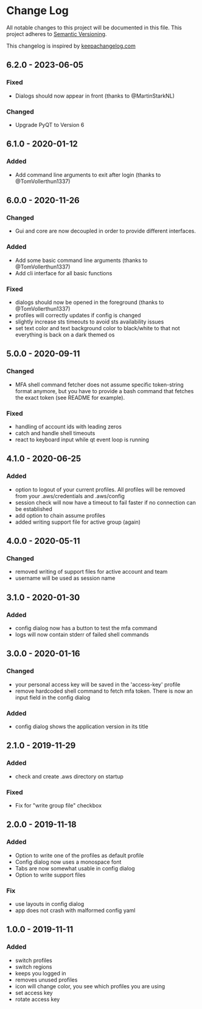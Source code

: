 # Change Log

All notable changes to this project will be documented in this file.
This project adheres to [Semantic Versioning](http://semver.org/).

This changelog is inspired by [keepachangelog.com](http://http://keepachangelog.com/de/)

## 6.2.0 - 2023-06-05

### Fixed
- Dialogs should now appear in front (thanks to @MartinStarkNL)

### Changed
- Upgrade PyQT to Version 6

## 6.1.0 - 2020-01-12

### Added
- Add command line arguments to exit after login (thanks to @TomVollerthun1337)

## 6.0.0 - 2020-11-26

### Changed
- Gui and core are now decoupled in order to provide different interfaces.

### Added
- Add some basic command line arguments (thanks to @TomVollerthun1337)
- Add cli interface for all basic functions

### Fixed
- dialogs should now be opened in the foreground (thanks to @TomVollerthun1337)
- profiles will correctly updates if config is changed
- slightly increase sts timeouts to avoid sts availability issues
- set text color and text background color to black/white to that not everything is back on a dark themed os

## 5.0.0 - 2020-09-11

### Changed
- MFA shell command fetcher does not assume specific token-string format anymore, but you have to provide a bash command that fetches the exact token (see README for example).

### Fixed
- handling of account ids with leading zeros
- catch and handle shell timeouts
- react to keyboard input while qt event loop is running

## 4.1.0 - 2020-06-25

### Added
- option to logout of your current profiles. All profiles will be removed from your .aws/credentials and .aws/config  
- session check will now have a timeout to fail faster if no connection can be established 
- add option to chain assume profiles
- added writing support file for active group (again)

## 4.0.0 - 2020-05-11

### Changed
- removed writing of support files for active account and team
- username will be used as session name

## 3.1.0 - 2020-01-30

### Added
- config dialog now has a button to test the mfa command
- logs will now contain stderr of failed shell commands 

## 3.0.0 - 2020-01-16

### Changed
- your personal access key will be saved in the 'access-key' profile
- remove hardcoded shell command to fetch mfa token. There is now an input field in the config dialog

### Added
- config dialog shows the application version in its title

## 2.1.0 - 2019-11-29

### Added
- check and create .aws directory on startup

### Fixed
- Fix for "write group file" checkbox

## 2.0.0 - 2019-11-18

### Added
- Option to write one of the profiles as default profile
- Config dialog now uses a monospace font
- Tabs are now somewhat usable in config dialog
- Option to write support files

### Fix
- use layouts in config dialog
- app does not crash with malformed config yaml

## 1.0.0 - 2019-11-11

### Added
- switch profiles 
- switch regions
- keeps you logged in
- removes unused profiles  
- icon will change color, you see which profiles you are using
- set access key
- rotate access key
